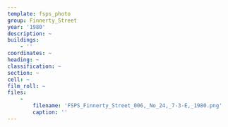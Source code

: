 ```yaml
---
template: fsps_photo
group: Finnerty_Street
year: '1980'
description: ~
buildings:
    - ''
coordinates: ~
heading: ~
classification: ~
section: ~
cell: ~
film_roll: ~
files:
    -
        filename: 'FSPS_Finnerty_Street_006,_No_24,_7-3-E,_1980.png'
        caption: ''
---
```

